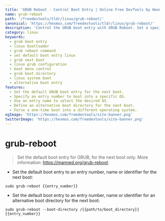 ```yaml
---
title: 'GRUB Reboot - Control Boot Entry | Online Free DevTools by Hexmos'
name: grub-reboot
path: '/freedevtools/tldr/linux/grub-reboot/'
canonical: 'https://hexmos.com/freedevtools/tldr/linux/grub-reboot/'
description: 'Control the GRUB boot entry with GRUB Reboot. Set a specific entry for the next system boot. Free online tool, no registration required.'
category: linux
keywords:
  - grub boot entry
  - linux bootloader
  - grub reboot command
  - set default boot entry linux
  - grub next boot
  - linux grub configuration
  - boot menu control
  - grub boot directory
  - linux system boot
  - alternative boot entry
features:
  - Set the default GRUB boot entry for the next boot.
  - Specify an entry number to boot into a specific OS.
  - Use an entry name to select the desired OS.
  - Define an alternative boot directory for the next boot.
  - Force a one-time boot into a different operating system.
ogImage: 'https://hexmos.com/freedevtools/site-banner.png'
twitterImage: 'https://hexmos.com/freedevtools/site-banner.png'
---
```


# grub-reboot

> Set the default boot entry for GRUB, for the next boot only.
> More information: <https://manned.org/grub-reboot>.

- Set the default boot entry to an entry number, name or identifier for the next boot:

`sudo grub-reboot {{entry_number}}`

- Set the default boot entry to an entry number, name or identifier for an alternative boot directory for the next boot:

`sudo grub-reboot --boot-directory /{{path/to/boot_directory}} {{entry_number}}`
